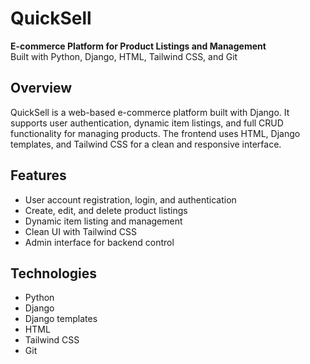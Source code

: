 # QuickSell

**E-commerce Platform for Product Listings and Management**  
Built with Python, Django, HTML, Tailwind CSS, and Git

## Overview

QuickSell is a web-based e-commerce platform built with Django. It supports user authentication, dynamic item listings, and full CRUD functionality for managing products. The frontend uses HTML, Django templates, and Tailwind CSS for a clean and responsive interface.

## Features

- User account registration, login, and authentication
- Create, edit, and delete product listings
- Dynamic item listing and management
- Clean UI with Tailwind CSS
- Admin interface for backend control

## Technologies

- Python  
- Django
- Django templates 
- HTML  
- Tailwind CSS  
- Git
